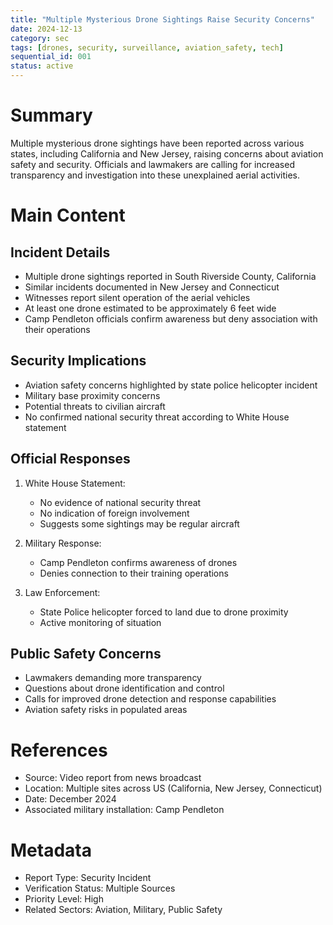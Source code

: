 ```yaml
---
title: "Multiple Mysterious Drone Sightings Raise Security Concerns"
date: 2024-12-13
category: sec
tags: [drones, security, surveillance, aviation_safety, tech]
sequential_id: 001
status: active
---
```


# Summary
Multiple mysterious drone sightings have been reported across various states, including California and New Jersey, raising concerns about aviation safety and security. Officials and lawmakers are calling for increased transparency and investigation into these unexplained aerial activities.

# Main Content

## Incident Details
- Multiple drone sightings reported in South Riverside County, California
- Similar incidents documented in New Jersey and Connecticut
- Witnesses report silent operation of the aerial vehicles
- At least one drone estimated to be approximately 6 feet wide
- Camp Pendleton officials confirm awareness but deny association with their operations

## Security Implications
- Aviation safety concerns highlighted by state police helicopter incident
- Military base proximity concerns
- Potential threats to civilian aircraft
- No confirmed national security threat according to White House statement

## Official Responses
1. White House Statement:
   - No evidence of national security threat
   - No indication of foreign involvement
   - Suggests some sightings may be regular aircraft

2. Military Response:
   - Camp Pendleton confirms awareness of drones
   - Denies connection to their training operations

3. Law Enforcement:
   - State Police helicopter forced to land due to drone proximity
   - Active monitoring of situation

## Public Safety Concerns
- Lawmakers demanding more transparency
- Questions about drone identification and control
- Calls for improved drone detection and response capabilities
- Aviation safety risks in populated areas

# References
- Source: Video report from news broadcast
- Location: Multiple sites across US (California, New Jersey, Connecticut)
- Date: December 2024
- Associated military installation: Camp Pendleton

# Metadata
- Report Type: Security Incident
- Verification Status: Multiple Sources
- Priority Level: High
- Related Sectors: Aviation, Military, Public Safety